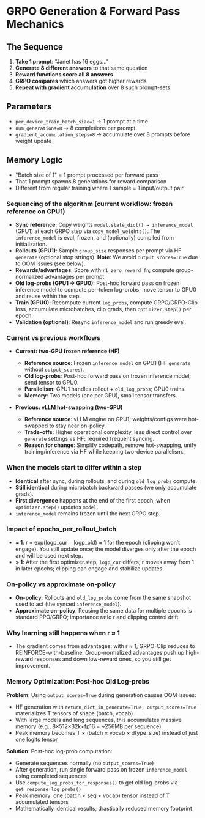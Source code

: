 # GRPO Generation & Forward Pass Mechanics

## The Sequence

1. **Take 1 prompt**: "Janet has 16 eggs..."
2. **Generate 8 different answers** to that same question
3. **Reward functions score all 8 answers**
4. **GRPO compares** which answers got higher rewards
5. **Repeat with gradient accumulation** over 8 such prompt-sets

## Parameters
- `per_device_train_batch_size=1` → 1 prompt at a time
- `num_generations=8` → 8 completions per prompt
- `gradient_accumulation_steps=8` → accumulate over 8 prompts before weight update

## Memory Logic
- "Batch size of 1" = 1 prompt processed per forward pass
- That 1 prompt spawns 8 generations for reward comparison
- Different from regular training where 1 sample = 1 input/output pair



### Sequencing of the algorithm (current workflow: frozen reference on GPU1)
- **Sync reference**: Copy weights `model.state_dict() → inference_model` (GPU1) at each GRPO step via `copy_model_weights()`. The `inference_model` is eval, frozen, and (optionally) compiled from initialization.
- **Rollouts (GPU1)**: Sample `group_size` responses per prompt via HF `generate` (optional stop strings). **Note**: We avoid `output_scores=True` due to OOM issues (see below).
- **Rewards/advantages**: Score with `r1_zero_reward_fn`; compute group-normalized advantages per prompt.
- **Old log-probs (GPU1 → GPU0)**: Post-hoc forward pass on frozen inference model to compute per-token log-probs; move tensor to GPU0 and reuse within the step.
- **Train (GPU0)**: Recompute current `log_probs`, compute GRPO/GRPO-Clip loss, accumulate microbatches, clip grads, then `optimizer.step()` per epoch.
- **Validation (optional)**: Resync `inference_model` and run greedy eval.

### Current vs previous workflows
- **Current: two-GPU frozen reference (HF)**
  - **Reference source**: Frozen `inference_model` on GPU1 (HF `generate` without `output_scores`).
  - **Old log-probs**: Post-hoc forward pass on frozen inference model; send tensor to GPU0.
  - **Parallelism**: GPU1 handles rollout + `old_log_probs`; GPU0 trains.
  - **Memory**: Two models (one per GPU), small tensor transfers.

- **Previous: vLLM hot-swapping (two-GPU)**
  - **Reference source**: vLLM engine on GPU1; weights/configs were hot-swapped to stay near on-policy.
  - **Trade-offs**: Higher operational complexity, less direct control over `generate` settings vs HF; required frequent syncing.
  - **Reason for change**: Simplify codepath, remove hot-swapping, unify training/inference via HF while keeping two-device parallelism.

### When the models start to differ within a step
- **Identical** after sync, during rollouts, and during `old_log_probs` compute.
- **Still identical** during microbatch backward passes (we only accumulate grads).
- **First divergence** happens at the end of the first epoch, when `optimizer.step()` updates `model`.
- `inference_model` remains frozen until the next GRPO step.

### Impact of epochs_per_rollout_batch
- **= 1**: r = exp(logp_cur − logp_old) ≈ 1 for the epoch (clipping won’t engage). You still update once; the model diverges only after the epoch and will be used next step.
- **> 1**: After the first optimizer.step, `logp_cur` differs; r moves away from 1 in later epochs; clipping can engage and stabilize updates.

### On-policy vs approximate on-policy
- **On-policy**: Rollouts and `old_log_probs` come from the same snapshot used to act (the synced `inference_model`).
- **Approximate on-policy**: Reusing the same data for multiple epochs is standard PPO/GRPO; importance ratio r and clipping control drift.

### Why learning still happens when r ≈ 1
- The gradient comes from advantages: with r ≈ 1, GRPO-Clip reduces to REINFORCE-with-baseline. Group-normalized advantages push up high-reward responses and down low-reward ones, so you still get improvement.

### Memory Optimization: Post-hoc Old Log-probs
**Problem**: Using `output_scores=True` during generation causes OOM issues:
- HF generation with `return_dict_in_generate=True, output_scores=True` materializes T tensors of shape (batch, vocab)
- With large models and long sequences, this accumulates massive memory (e.g., 8×512×32k×fp16 = ~256MB per sequence)
- Peak memory becomes T × (batch × vocab × dtype_size) instead of just one logits tensor

**Solution**: Post-hoc log-prob computation:
- Generate sequences normally (no `output_scores=True`)
- After generation, run single forward pass on frozen `inference_model` using completed sequences
- Use `compute_log_probs_for_responses()` to get old log-probs via `get_response_log_probs()`
- Peak memory: one (batch × seq × vocab) tensor instead of T accumulated tensors
- Mathematically identical results, drastically reduced memory footprint
